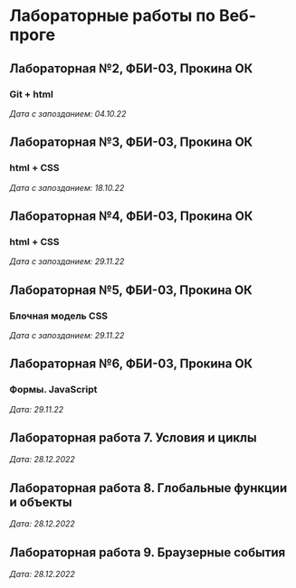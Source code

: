 ﻿# Лабораторные работы по Веб-проге

## Лабораторная №2, ФБИ-03, Прокина ОК

### Git + html

*Дата с запозданием: 04.10.22*

## Лабораторная №3, ФБИ-03, Прокина ОК

### html + CSS

*Дата с запозданием: 18.10.22*

## Лабораторная №4, ФБИ-03, Прокина ОК

### html + CSS

*Дата с запозданием: 29.11.22*


## Лабораторная №5, ФБИ-03, Прокина ОК

### Блочная модель CSS

*Дата с запозданием: 29.11.22*

## Лабораторная №6, ФБИ-03, Прокина ОК

### Формы.  JavaScript

*Дата: 29.11.22*

## Лабораторная работа 7. Условия и циклы

*Дата: 28.12.2022*

## Лабораторная работа 8. Глобальные функции и объекты

*Дата: 28.12.2022*

## Лабораторная работа 9. Браузерные события

*Дата: 28.12.2022*
